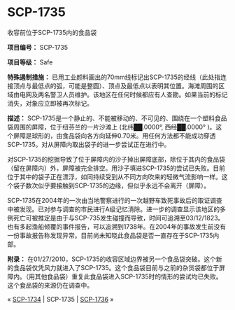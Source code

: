 # SCP-1735
                        




收容前位于SCP-1735内的食品袋



**项目编号：** SCP-1735

**项目等级：** Safe

**特殊遏制措施：** 已用工业颜料画出的70mm线标记出SCP-1735的经线（此处指连接顶点与最低点的弧，可能是整圆）、顶点及最低点以表明其位置。海滩周围的区域由电网及两名警卫人员维护。该地区在任何时候都应有人查勘。如果当前的标记消失，对象应立即被再次标记。

**描述：** SCP-1735是一个静止的、不能被移动的、不可见的、围绕在一个塑料食品袋周围的屏障，位于纽芬兰的一片沙滩上 (北纬██.0000°, 西经██.0000° )。这个屏障是球形的，由食品袋向各方向延伸0.70米。用任何方法都不能成功穿透SCP-1735。对从屏障内取出袋子的进一步尝试正在进行中。

对SCP-1735的挖掘导致了位于屏障内的沙子掉出屏障底部，除位于其内的食品袋（留在屏障内）外，屏障被完全排空。用沙子填进SCP-1735的尝试已失败。目前位于其中的袋子正在漂浮，如同持续受到从不同方向吹来的轻微气流影响一样。这个袋子数次似乎要接触到SCP-1735的边缘，但似乎永远不会离开（屏障）。

SCP-1735在2004年的一次由当地警察进行的一次越野车致死事故后的取证调查中被发现。已对参与调查的市民进行A级记忆清除。进一步的调查显示该地区的多例死亡可被推定是由于与SCP-735发生碰撞而导致，时间可追溯至03/12/1823。也有多起渔船倾覆的事件报告，可以追溯到1738年。在2004年的事故发生前没有一份事故报告称发现异常。目前尚未知晓此食品袋是否一直存在于SCP-1735内部。

**附录：** 在01/27/2010，SCP-1735的收容区域边界被另一个食品袋突破。这个新的食品袋仅凭风力就进入了SCP-1735。这个食品袋目前与之前的杂货袋都位于屏障内。（用其他食品袋）重复此食品袋进入SCP-1735时的情形的尝试均已失败。这个食品袋的来源仍在调查中。



« [SCP-1734](/scp-1734) | SCP-1735 | [SCP-1736](/scp-1736) »





                    